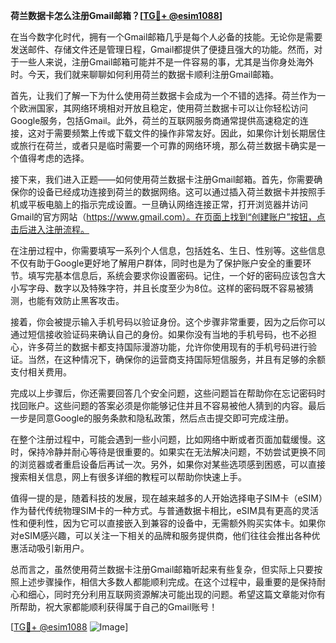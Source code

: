 **荷兰数据卡怎么注册Gmail邮箱？[[TG💪+ @esim1088](https://t.me/s/esim1088)]**

在当今数字化时代，拥有一个Gmail邮箱几乎是每个人必备的技能。无论你是需要发送邮件、存储文件还是管理日程，Gmail都提供了便捷且强大的功能。然而，对于一些人来说，注册Gmail邮箱可能并不是一件容易的事，尤其是当你身处海外时。今天，我们就来聊聊如何利用荷兰的数据卡顺利注册Gmail邮箱。

首先，让我们了解一下为什么使用荷兰数据卡会成为一个不错的选择。荷兰作为一个欧洲国家，其网络环境相对开放且稳定，使用荷兰数据卡可以让你轻松访问Google服务，包括Gmail。此外，荷兰的互联网服务商通常提供高速稳定的连接，这对于需要频繁上传或下载文件的操作非常友好。因此，如果你计划长期居住或旅行在荷兰，或者只是临时需要一个可靠的网络环境，那么荷兰数据卡确实是一个值得考虑的选择。

接下来，我们进入正题——如何使用荷兰数据卡注册Gmail邮箱。首先，你需要确保你的设备已经成功连接到荷兰的数据网络。这可以通过插入荷兰数据卡并按照手机或平板电脑上的指示完成设置。一旦确认网络连接正常，打开浏览器并访问Gmail的官方网站（https://www.gmail.com）。在页面上找到“创建账户”按钮，点击后进入注册流程。

在注册过程中，你需要填写一系列个人信息，包括姓名、生日、性别等。这些信息不仅有助于Google更好地了解用户群体，同时也是为了保护账户安全的重要环节。填写完基本信息后，系统会要求你设置密码。记住，一个好的密码应该包含大小写字母、数字以及特殊字符，并且长度至少为8位。这样的密码既不容易被猜测，也能有效防止黑客攻击。

接着，你会被提示输入手机号码以验证身份。这个步骤非常重要，因为之后你可以通过短信接收验证码来确认自己的身份。如果你没有当地的手机号码，也不必担心，许多荷兰的数据卡都支持国际漫游功能，允许你使用现有的手机号码进行验证。当然，在这种情况下，确保你的运营商支持国际短信服务，并且有足够的余额支付相关费用。

完成以上步骤后，你还需要回答几个安全问题，这些问题旨在帮助你在忘记密码时找回账户。这些问题的答案必须是你能够记住并且不容易被他人猜到的内容。最后一步是同意Google的服务条款和隐私政策，然后点击提交即可完成注册。

在整个注册过程中，可能会遇到一些小问题，比如网络中断或者页面加载缓慢。这时，保持冷静并耐心等待是很重要的。如果实在无法解决问题，不妨尝试更换不同的浏览器或者重启设备后再试一次。另外，如果你对某些选项感到困惑，可以直接搜索相关信息，网上有很多详细的教程可以帮助你快速上手。

值得一提的是，随着科技的发展，现在越来越多的人开始选择电子SIM卡（eSIM）作为替代传统物理SIM卡的一种方式。与普通数据卡相比，eSIM具有更高的灵活性和便利性，因为它可以直接嵌入到兼容的设备中，无需额外购买实体卡。如果你对eSIM感兴趣，可以关注一下相关的品牌和服务提供商，他们往往会推出各种优惠活动吸引新用户。

总而言之，虽然使用荷兰数据卡注册Gmail邮箱听起来有些复杂，但实际上只要按照上述步骤操作，相信大多数人都能顺利完成。在这个过程中，最重要的是保持耐心和细心，同时充分利用互联网资源解决可能出现的问题。希望这篇文章能对你有所帮助，祝大家都能顺利获得属于自己的Gmail账号！

[[TG💪+ @esim1088](https://t.me/s/esim1088) ![Image](https://i.postimg.cc/4NQfJmqS/Snipaste-2025-05-13-00-14-12.png)]